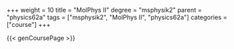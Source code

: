 +++
weight = 10
title = "MolPhys II"
degree = "msphysik2"
parent = "physics62a"
tags = ["msphysik2", "MolPhys II", "physics62a"]
categories = ["course"]
+++

{{< genCoursePage >}}
